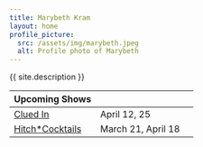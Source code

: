 ```yaml
---
title: Marybeth Kram
layout: home
profile_picture:
  src: /assets/img/marybeth.jpeg
  alt: Profile photo of Marybeth
---
```

{{ site.description }}

| Upcoming Shows | | |
|---|---|---|
| [Clued In](https://www.secondcity.com/shows/chicago/clued-in-chi/) | April 12, 25 |
| [Hitch*Cocktails](https://theannoyance.thundertix.com/events/188394) | March 21, April 18 |
